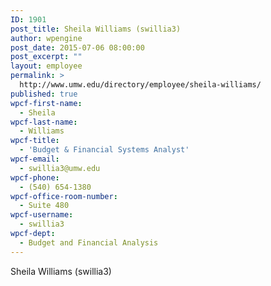 ```yaml
---
ID: 1901
post_title: Sheila Williams (swillia3)
author: wpengine
post_date: 2015-07-06 08:00:00
post_excerpt: ""
layout: employee
permalink: >
  http://www.umw.edu/directory/employee/sheila-williams/
published: true
wpcf-first-name:
  - Sheila
wpcf-last-name:
  - Williams
wpcf-title:
  - 'Budget & Financial Systems Analyst'
wpcf-email:
  - swillia3@umw.edu
wpcf-phone:
  - (540) 654-1380
wpcf-office-room-number:
  - Suite 480
wpcf-username:
  - swillia3
wpcf-dept:
  - Budget and Financial Analysis
---
```

Sheila Williams (swillia3)